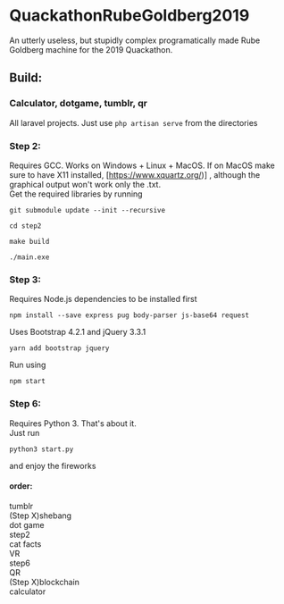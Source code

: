 # QuackathonRubeGoldberg2019
An utterly useless, but stupidly complex programatically made Rube Goldberg machine for the 2019 Quackathon.

## Build:
### Calculator, dotgame, tumblr, qr
All laravel projects. Just use `php artisan serve` from the directories

### Step 2: 
Requires GCC. Works on Windows + Linux + MacOS. If on MacOS make sure to have X11 installed, [https://www.xquartz.org/)] , although the graphical output won't work only the .txt.
<br />Get the required libraries by running
```
git submodule update --init --recursive
``` 
```
cd step2
```
```
make build
```
```
./main.exe
```

### Step 3:
Requires Node.js dependencies to be installed first
```
npm install --save express pug body-parser js-base64 request
```

Uses Bootstrap 4.2.1 and jQuery 3.3.1
```
yarn add bootstrap jquery
```

Run using
```
npm start
```

### Step 6:
Requires Python 3. That's about it.<br />
Just run 
```
python3 start.py
```
and enjoy the fireworks


#### order:
tumblr<br />
(Step X)shebang<br />
dot game<br />
step2<br />
cat facts<br />
VR<br />
step6<br />
QR<br />
(Step X)blockchain<br />
calculator<br />
 
